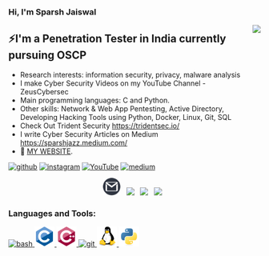 ### Hi, I'm Sparsh Jaiswal

<img align="right" src="https://miro.medium.com/max/1280/1*xo3kWUaTGUruxLz6lpJppw.jpeg" height="250">

## ⚡I'm a Penetration Tester in India currently pursuing OSCP

* Research interests: information security, privacy, malware analysis
* I make Cyber Security Videos on my YouTube Channel - ZeusCybersec
* Main programming languages: C and Python.
* Other skills: Network & Web App Pentesting, Active Directory, Developing Hacking Tools using Python, Docker, Linux, Git, SQL
* Check Out Trident Security https://tridentsec.io/
* I write Cyber Security Articles on Medium https://sparshjazz.medium.com/
* 🔗 [MY WEBSITE](https://sparshjazz.medium.com/z-e-u-s-c-y-b-e-r-s-e-c-5e6815cebd89).

[<img src='https://cdn.jsdelivr.net/npm/simple-icons@3.0.1/icons/github.svg' alt='github' height='40'>](https://github.com/zeuscybersec)  [<img src='https://cdn.jsdelivr.net/npm/simple-icons@3.0.1/icons/instagram.svg' alt='instagram' height='40'>](https://www.instagram.com/sparsh_jaiswal_/)  [<img src='https://cdn.jsdelivr.net/npm/simple-icons@3.0.1/icons/youtube.svg' alt='YouTube' height='40'>](https://www.youtube.com/channel/UCmTrctQOeYC58Q3lhoDq8oQ)  [<img src='https://cdn.jsdelivr.net/npm/simple-icons@3.0.1/icons/medium.svg' alt='medium' height='40'>](https://sparshjazz.medium.com/)

<p align="center">
    <a href="mailto:cristianmsbr@gmail.com"><img height="35" src="https://raw.githubusercontent.com/crhenr/crhenr/master/imgs/gmail_logo.svg"></a>&nbsp;&nbsp;
    <a href="https://linkedin.com/in/crhenr"><img height="35" src="imgs/linkedin_logo.svg"></a>&nbsp;&nbsp;
    <a href="https://medium.com/@crhenr"><img height="35" src="imgs/medium_logo.svg"></a>&nbsp;&nbsp;
    <a href="https://twitter.com/crhenr"><img height="35" src="imgs/twitter_logo.svg"></a>&nbsp;&nbsp;
</p>

<h3 align="left">Languages and Tools:</h3>
<p align="left"> <a href="https://www.gnu.org/software/bash/" target="_blank"> <img src="https://www.vectorlogo.zone/logos/gnu_bash/gnu_bash-icon.svg" alt="bash" width="40" height="40"/> </a> <a href="https://www.cprogramming.com/" target="_blank"> <img src="https://raw.githubusercontent.com/devicons/devicon/master/icons/c/c-original.svg" alt="c" width="40" height="40"/> </a> <a href="https://www.w3schools.com/cpp/" target="_blank"> <img src="https://raw.githubusercontent.com/devicons/devicon/master/icons/cplusplus/cplusplus-original.svg" alt="cplusplus" width="40" height="40"/> </a> <a href="https://git-scm.com/" target="_blank"> <img src="https://www.vectorlogo.zone/logos/git-scm/git-scm-icon.svg" alt="git" width="40" height="40"/> </a> <a href="https://www.linux.org/" target="_blank"> <img src="https://raw.githubusercontent.com/devicons/devicon/master/icons/linux/linux-original.svg" alt="linux" width="40" height="40"/> </a> <a href="https://www.python.org" target="_blank"> <img src="https://raw.githubusercontent.com/devicons/devicon/master/icons/python/python-original.svg" alt="python" width="40" height="40"/> </a> </p>
